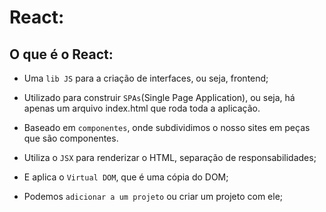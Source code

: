 # React:

## O que é o React:

- Uma `lib JS` para a criação de interfaces, ou seja, frontend;

- Utilizado para construir `SPAs`(Single Page Application), ou seja, há apenas um arquivo index.html que roda toda a aplicação.

- Baseado em `componentes`, onde subdividimos o nosso sites em peças que são componentes.

- Utiliza o `JSX` para renderizar o HTML, separação de responsabilidades;

- E aplica o `Virtual DOM`, que é uma cópia do DOM;

- Podemos `adicionar a um projeto` ou criar um projeto com ele;